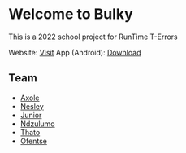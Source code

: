 # Welcome to Bulky

This is a 2022 school project for RunTime T-Errors

Website: [Visit](https://bulky.b4a.app/)
App (Android): [Download](https://studentujac-my.sharepoint.com/:u:/g/personal/220023913_student_uj_ac_za/EZNdosxwWjlEhSablidZPyABAuOwY92Znh554M3gjDBLnQ?e=cqW3A6)

## Team

<ul>
  <li>
    <a href="https://github.com/Axolem">Axole</a>
  </li>
   <li>
    <a href="https://github.com/NesleyB">Nesley</a>
  </li>
   <li>
    <a href="https://github.com/junior-03">Junior</a>
  </li>
   <li>
    <a href="https://github.com/MichelleNdzu">Ndzulumo</a>
  </li>
   <li>
    <a href="https://github.com/thatohatsig">Thato</a>
  </li>
 <li>
    <a href="https://github.com/BMakgopa">Ofentse</a>
  </li>
</ul>
